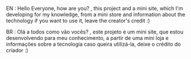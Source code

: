EN : Hello Everyone, how are you? , this project and a mini site, which I'm developing for my knowledge, from a mini store and information about the technology if you want to use it, leave the creator's credit :)

BR : Olá a todos como vão vocês? , este projeto e um mini site, que estou desenvolvendo para meu conhecimento, a partir de uma mini loja e informações sobre a tecnologia caso queira utilizá-la, deixe o crédito do criador :)
